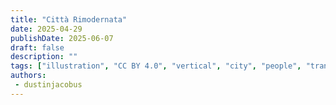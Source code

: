 ```yaml
---
title: "Città Rimodernata"
date: 2025-04-29
publishDate: 2025-06-07
draft: false
description: ""
tags: ["illustration", "CC BY 4.0", "vertical", "city", "people", "transport"]
authors:
 - dustinjacobus
---
```

